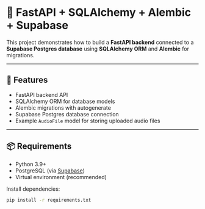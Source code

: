 # 🎵 FastAPI + SQLAlchemy + Alembic + Supabase

This project demonstrates how to build a **FastAPI backend** connected to a **Supabase Postgres database** using **SQLAlchemy ORM** and **Alembic** for migrations.

---

## 🚀 Features
- FastAPI backend API
- SQLAlchemy ORM for database models
- Alembic migrations with autogenerate
- Supabase Postgres database connection
- Example `AudioFile` model for storing uploaded audio files

---

## 📦 Requirements
- Python 3.9+
- PostgreSQL (via [Supabase](https://supabase.com))
- Virtual environment (recommended)

Install dependencies:
```bash
pip install -r requirements.txt
